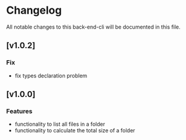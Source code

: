# Changelog

All notable changes to this back-end-cli will be documented in this file.

## [v1.0.2]

### Fix

- fix types declaration problem

## [v1.0.0]

### Features

- functionality to list all files in a folder
- functionality to calculate the total size of a folder
